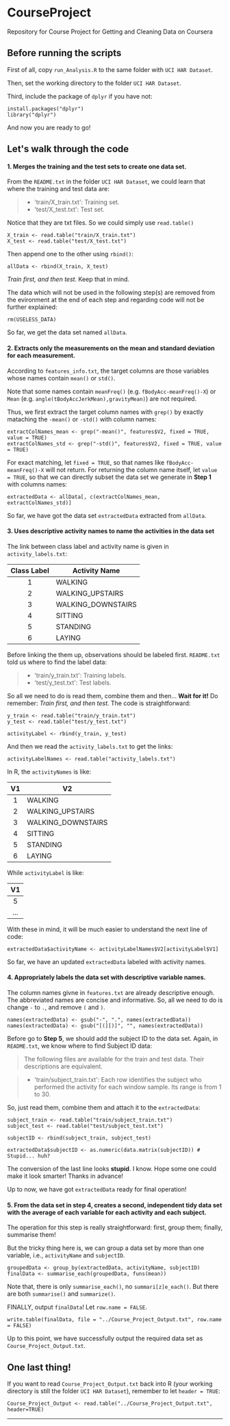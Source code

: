 # CourseProject
Repository for Course Project for Getting and Cleaning Data on Coursera

## Before running the scripts
First of all, copy `run_Analysis.R` to the same folder with `UCI HAR Dataset`.

Then, set the working directory to the folder `UCI HAR Dataset`. 

Third, include the package of `dplyr` if you have not:

```
install.packages("dplyr")
library("dplyr")
```
 
And now you are ready to go!

## Let's walk through the code
#### 1. Merges the training and the test sets to create one data set.

From the `README.txt` in the folder `UCI HAR Dataset`, we could learn that where the training and test data are:
> - 'train/X_train.txt': Training set.
> - 'test/X_test.txt': Test set.


Notice that they are txt files. So we could simply use `read.table()`

```
X_train <- read.table("train/X_train.txt")
X_test <- read.table("test/X_test.txt")
```

Then append one to the other using `rbind()`:

```
allData <- rbind(X_train, X_test)
```
*Train first, and then test.* Keep that in mind.

The data which will not be used in the following step(s) are removed from the evironment at the end of each step and regarding code will not be further explained:

```
rm(USELESS_DATA)
```
So far, we get the data set named `allData`.

#### 2. Extracts only the measurements on the mean and standard deviation for each measurement. 

According to `features_info.txt`, the target columns are those variables whose names contain `mean()` or `std()`. 

Note that some names contain `meanFreq()` (e.g. `fBodyAcc-meanFreq()-X`) or `Mean` (e.g. `angle(tBodyAccJerkMean),gravityMean)`) are not required.

Thus, we first extract the target column names with `grep()` by exactly mataching the `-mean()` or `-std()` with column names:

```
extractColNames_mean <- grep("-mean()", features$V2, fixed = TRUE, value = TRUE)
extractColNames_std <- grep("-std()", features$V2, fixed = TRUE, value = TRUE)
```
For exact matching, let `fixed = TRUE`, so that names like `fBodyAcc-meanFreq()-X` will not return. For returning the column name itself, let `value = TRUE`, so that we can directly subset the data set we generate in **Step 1** with columns names:

```
extractedData <- allData[, c(extractColNames_mean, extractColNames_std)]
```
So far, we have got the data set `extractedData` extracted from `allData`.


#### 3. Uses descriptive activity names to name the activities in the data set


The link between class label and activity name is given in `activity_labels.txt`:

Class Label | Activity Name
:-----------:| ------------
1 | WALKING
2 | WALKING_UPSTAIRS
3 | WALKING_DOWNSTAIRS
4 | SITTING
5 | STANDING
6 | LAYING

Before linking the them up, observations should be labeled first.
`README.txt` told us where to find the label data:
> - 'train/y_train.txt': Training labels.
> - 'test/y_test.txt': Test labels.


So all we need to do is read them, combine them and then... **Wait for it!** Do remember: *Train first, and then test.* The code is straightforward:

```
y_train <- read.table("train/y_train.txt")
y_test <- read.table("test/y_test.txt")

activityLabel <- rbind(y_train, y_test)
```

And then we read the `activity_labels.txt` to get the links:

```
activityLabelNames <- read.table("activity_labels.txt")
```
In R, the `activityNames` is like:

V1 | V2
:-----------:| ------------
1 | WALKING
2 | WALKING_UPSTAIRS
3 | WALKING_DOWNSTAIRS
4 | SITTING
5 | STANDING
6 | LAYING

While `activityLabel` is like:

V1 | 
:-----------:| 
5 | 
... |


With these in mind, it will be much easier to understand the next line of code:

```
extractedData$activityName <- activityLabelNames$V2[activityLabel$V1]
```
So far, we have an updated `extractedData` labeled with activity names.

#### 4. Appropriately labels the data set with descriptive variable names. 


The column names givne in `features.txt` are already descriptive enough. The abbreviated names are concise and informative. So, all we need to do is change `-` to `.`, and remove `(` and `)`. 

```
names(extractedData) <- gsub("-", ".", names(extractedData))
names(extractedData) <- gsub("[(][)]", "", names(extractedData))
```
Before go to **Step 5**, we should add the subject ID to the data set. Again, in `README.txt`, we know where to find Subject ID data:

> The following files are available for the train and test data. Their descriptions are equivalent. 

> - 'train/subject_train.txt': Each row identifies the subject who performed the activity for each window sample. Its range is from 1 to 30. 


So, just read them, combine them and attach it to the `extractedData`:

```
subject_train <- read.table("train/subject_train.txt")
subject_test <- read.table("test/subject_test.txt")

subjectID <- rbind(subject_train, subject_test)

extractedData$subjectID <- as.numeric(data.matrix(subjectID)) # Stupid... huh?
```
The conversion of the last line looks **stupid**. I know. Hope some one could make it look smarter! Thanks in advance!

Up to now, we have got `extractedData` ready for final operation!

#### 5. From the data set in step 4, creates a second, independent tidy data set with the average of each variable for each activity and each subject.

The operation for this step is really straightforward: first, group them; finally, summarise them!

But the tricky thing here is, we can group a data set by more than one variable, i.e., `activityName` and `subjectID`. 

```
groupedData <- group_by(extractedData, activityName, subjectID)
finalData <- summarise_each(groupedData, funs(mean))
```
Note that, there is only `summarise_each()`, no `summari[z]e_each()`. But there are both `summarise()` and `summarize()`.

FINALLY, output `finalData`! Let `row.name = FALSE`.

```
write.table(finalData, file = "../Course_Project_Output.txt", row.name = FALSE)
```
Up to this point, we have successfully output the required data set as `Course_Project_Output.txt`.



## One last thing!

If you want to read `Course_Project_Output.txt` back into R (your working directory is still the folder `UCI HAR Dataset`), remember to let `header = TRUE`:

```
Course_Project_Output <- read.table("../Course_Project_Output.txt", header=TRUE)
```


---
